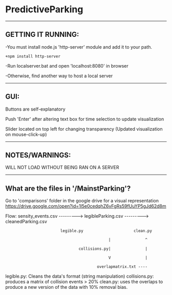 # PredictiveParking

---------------------------------------------------------------------------------------------------

##  **GETTING IT RUNNING:**

-You must install node.js 'http-server' module and add it to your path.

	+npm install http-server

-Run localserver.bat and open 'localhost:8080' in browser

-Otherwise, find another way to host a local server

---------------------------------------------------------------------------------------------------

##  **GUI:**

Buttons are self-explanatory

Push 'Enter' after altering text box for time selection to update visualization

Slider located on top left for changing transparency (Updated visualization on mouse-click-up)

---------------------------------------------------------------------------------------------------

##  **NOTES/WARNINGS:**

WILL NOT LOAD WITHOUT BEING RAN ON A SERVER

---------------------------------------------------------------------------------------------------

## **What are the files in '/MainstParking'?**

Go to 'comparisons' folder in the google drive for a visual representation
https://drive.google.com/open?id=1l5e0cedqhZ6vFgRs59fUuYP5gJd62d8m


Flow:	sensity_events.csv 	--------->	legibleParking.csv --------->	cleanedParking.csv

							legible.py 						clean.py

	                       						 |               ^

	                       			collisions.py|				 |

	                       						 V 				 |

	                       					overlapmatrix.txt ----
	                       					


legible.py: Cleans the data's format (string manipulation)
collisions.py: produces a matrix of collision events > 20%
clean.py: uses the overlaps to produce a new version of the data with 10% removal bias.
